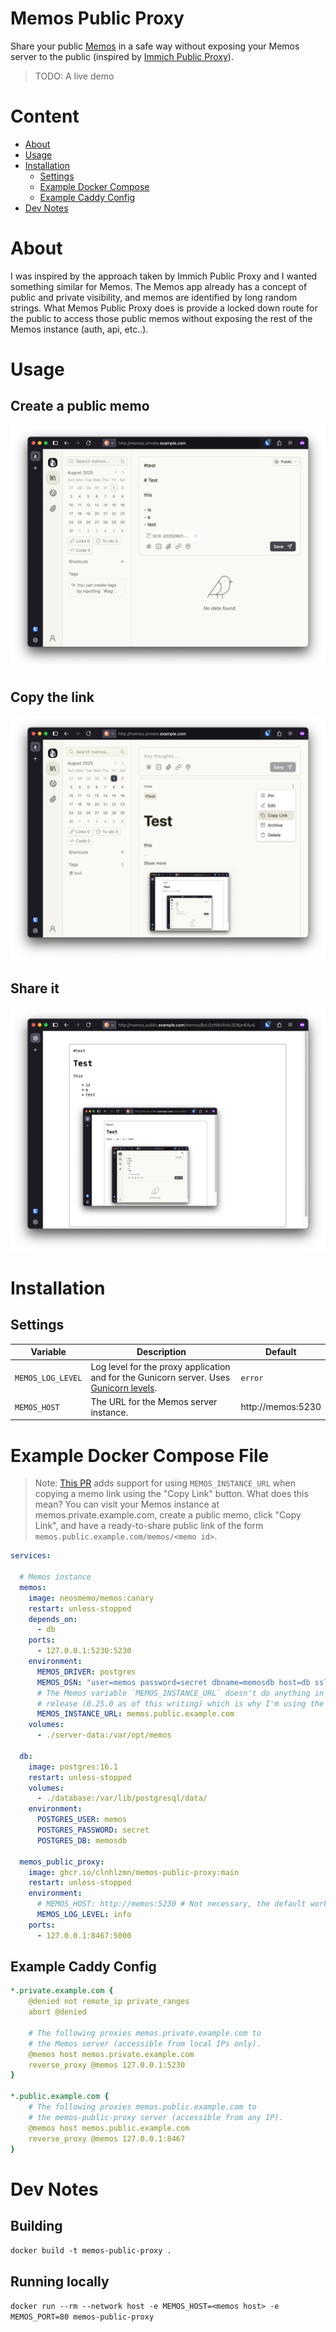 # Memos Public Proxy

Share your public [Memos](https://github.com/usememos/memos) in a safe way without exposing your Memos server to the public (inspired by [Immich Public Proxy](https://github.com/alangrainger/immich-public-proxy)).

> TODO: A live demo

# Content

* [About](#about)
* [Usage](#usage)
* [Installation](#installation)
  * [Settings](#settings)
  * [Example Docker Compose](#example-docker-compose-file)
  * [Example Caddy Config](#example-caddy-config)
* [Dev Notes](#dev-notes)



# About

I was inspired by the approach taken by Immich Public Proxy and I wanted something similar for Memos. The Memos app already has a concept of public and private visibility, and memos are identified by long random strings. What Memos Public Proxy does is provide a locked down route for the public to access those public memos without exposing the rest of the Memos instance (auth, api, etc..).

# Usage

## Create a public memo

![Create a memo](docs/SCR-20250801-mwyg.png)

## Copy the link

![Copy the link](docs/SCR-20250801-mwzq.png)

## Share it

![Share it](docs/SCR-20250801-myat.png)

# Installation

## Settings

| Variable | Description | Default |
| --- | --- | --- |
| `MEMOS_LOG_LEVEL` | Log level for the proxy application and for the Gunicorn server. Uses [Gunicorn levels](https://docs.gunicorn.org/en/stable/settings.html#loglevel). | `error` |
| `MEMOS_HOST` | The URL for the Memos server instance. | http://memos:5230 |

# Example Docker Compose File

> Note: [This PR](https://github.com/usememos/memos/pull/4930) adds support for using `MEMOS_INSTANCE_URL` when copying a memo link using the "Copy Link" button. What does this mean? You can visit your Memos instance at memos.private.example.com, create a public memo, click "Copy Link", and have a ready-to-share public link of the form `memos.public.example.com/memos/<memo id>`.

```yaml
services:

  # Memos instance
  memos:
    image: neosmemo/memos:canary
    restart: unless-stopped
    depends_on:
      - db
    ports:
      - 127.0.0.1:5230:5230
    environment:
      MEMOS_DRIVER: postgres
      MEMOS_DSN: "user=memos password=secret dbname=memosdb host=db sslmode=disable"
      # The Memos variable `MEMOS_INSTANCE_URL` doesn't do anything in the latest
      # release (0.25.0 as of this writing) which is why I'm using the canary tag.
      MEMOS_INSTANCE_URL: memos.public.example.com
    volumes:
      - ./server-data:/var/opt/memos

  db:
    image: postgres:16.1
    restart: unless-stopped
    volumes:
      - ./database:/var/lib/postgresql/data/
    environment:
      POSTGRES_USER: memos
      POSTGRES_PASSWORD: secret
      POSTGRES_DB: memosdb

  memos_public_proxy:
    image: ghcr.io/clnhlzmn/memos-public-proxy:main
    restart: unless-stopped
    environment:
      # MEMOS_HOST: http://memos:5230 # Not necessary, the default works in this example.
      MEMOS_LOG_LEVEL: info
    ports:
      - 127.0.0.1:8467:5000
```

## Example Caddy Config

```yaml
*.private.example.com {
    @denied not remote_ip private_ranges
    abort @denied

    # The following proxies memos.private.example.com to
    # the Memos server (accessible from local IPs only).
    @memos host memos.private.example.com
    reverse_proxy @memos 127.0.0.1:5230
}

*.public.example.com {
    # The following proxies memos.public.example.com to
    # the memos-public-proxy server (accessible from any IP).
    @memos host memos.public.example.com
    reverse_proxy @memos 127.0.0.1:8467
}
```

# Dev Notes

## Building

`docker build -t memos-public-proxy .`

## Running locally

`docker run --rm --network host -e MEMOS_HOST=<memos host> -e MEMOS_PORT=80 memos-public-proxy`
